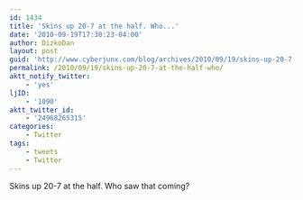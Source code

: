 ```yaml
---
id: 1434
title: 'Skins up 20-7 at the half. Who...'
date: '2010-09-19T17:30:23-04:00'
author: DizkoDan
layout: post
guid: 'http://www.cyberjunx.com/blog/archives/2010/09/19/skins-up-20-7-at-the-half-who/'
permalink: /2010/09/19/skins-up-20-7-at-the-half-who/
aktt_notify_twitter:
    - 'yes'
ljID:
    - '1090'
aktt_twitter_id:
    - '24968265315'
categories:
    - Twitter
tags:
    - tweets
    - Twitter
---
```


Skins up 20-7 at the half. Who saw that coming?